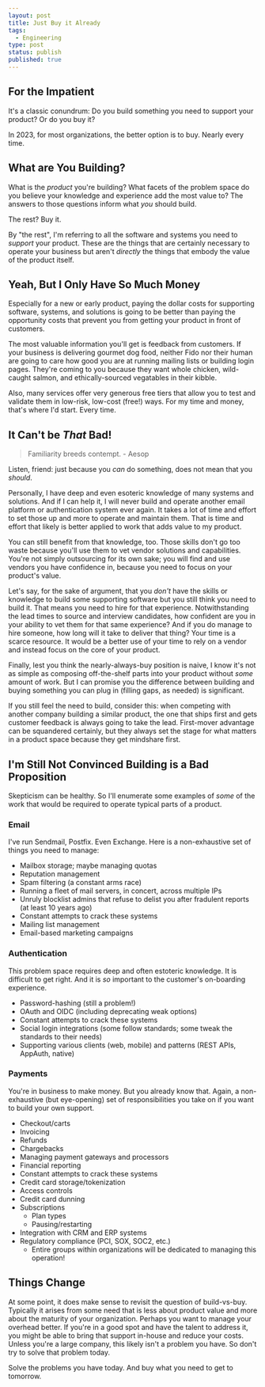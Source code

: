 ```yaml
---
layout: post
title: Just Buy it Already
tags:
  - Engineering
type: post
status: publish
published: true
---
```


## For the Impatient

It's a classic conundrum: Do you build something you need to support your product? Or do you buy it?

In 2023, for most organizations, the better option is to buy. Nearly every time.

## What are You Building?

What is the _product_ you're building? What facets of the problem space do you believe your knowledge
and experience add the most value to? The answers to those questions inform what _you_ should build.

The rest? Buy it.

By "the rest", I'm referring to all the software and systems you need to _support_ your product. These
are the things that are certainly necessary to operate your business but aren't _directly_ the things
that embody the value of the product itself.

## Yeah, But I Only Have So Much Money

Especially for a new or early product, paying the dollar costs for supporting software, systems, and solutions
is going to be better than paying the opportunity costs that prevent you from getting your product in front
of customers.

The most valuable information you'll get is feedback from customers. If your business is delivering gourmet
dog food, neither Fido nor their human are going to care how good you are at running mailing lists or
building login pages. They're coming to you because they want whole chicken, wild-caught salmon, and
ethically-sourced vegatables in their kibble.

Also, many services offer very generous free tiers that allow you to test and validate them in low-risk,
low-cost (free!) ways. For my time and money, that's where I'd start. Every time.

## It Can't be _That_ Bad!

<blockquote class="quote">
Familiarity breeds contempt. - Aesop
</blockquote>

Listen, friend: just because you _can_ do something, does not mean that you _should_.

Personally, I have deep and even esoteric knowledge of many systems and solutions.
And if I can help it, I will never build and operate another email platform or authentication system
ever again. It takes a lot of time and effort to set those up and more to operate and maintain
them. That is time and effort that likely is better applied to work that adds value to my product.

You can still benefit from that knowledge, too. Those skills don't go too waste because you'll use them
to vet vendor solutions and capabilities. You're not simply outsourcing for its own sake; you will find and
use vendors you have confidence in, because you need to focus on your product's value.

Let's say, for the sake of argument, that you _don't_ have the skills or knowledge to build some
supporting software but you still think you need to build it. That means you need to hire for that
experience. Notwithstanding the lead times to source and interview candidates, how confident are you
in your ability to vet them for that same experience? And if you do manage to hire someone, how long
will it take to deliver that thing? Your time is a scarce resource. It would be a better use of your
time to rely on a vendor and instead focus on the core of your product.

Finally, lest you think the nearly-always-buy position is naive, I know it's not as simple as composing
off-the-shelf parts into your product without _some_ amount of work. But I can promise you the difference between
building and buying something you can plug in (filling gaps, as needed) is significant.

If you still feel the need to build, consider this: when competing with another company building a similar
product, the one that ships first and gets customer feedback is always going to take the lead. First-mover
advantage can be squandered certainly, but they always set the stage for what matters in a product space
because they get mindshare first.

## I'm Still Not Convinced Building is a Bad Proposition

Skepticism can be healthy. So I'll enumerate some examples of _some_ of the work that would be required to
operate typical parts of a product.

### Email

I've run Sendmail, Postfix. Even Exchange. Here is a non-exhaustive set of things you need to manage:

- Mailbox storage; maybe managing quotas
- Reputation management
- Spam filtering (a constant arms race)
- Running a fleet of mail servers, in concert, across multiple IPs
- Unruly blocklist admins that refuse to delist you after fradulent reports (at least 10 years ago)
- Constant attempts to crack these systems
- Mailing list management
- Email-based marketing campaigns

### Authentication

This problem space requires deep and often estoteric knowledge. It is difficult to get right.
And it is _so_ important to the customer's on-boarding experience.

- Password-hashing (still a problem!)
- OAuth and OIDC (including deprecating weak options)
- Constant attempts to crack these systems
- Social login integrations (some follow standards; some tweak the standards to their needs)
- Supporting various clients (web, mobile) and patterns (REST APIs, AppAuth, native)
  
### Payments

You're in business to make money. But you already know that. Again, a non-exhaustive (but
eye-opening) set of responsibilities you take on if you want to build your own support.

- Checkout/carts
- Invoicing
- Refunds
- Chargebacks
- Managing payment gateways and processors
- Financial reporting
- Constant attempts to crack these systems
- Credit card storage/tokenization
- Access controls
- Credit card dunning
- Subscriptions
  - Plan types
  - Pausing/restarting
- Integration with CRM and ERP systems
- Regulatory compliance (PCI, SOX, SOC2, etc.)
  - Entire groups within organizations will be dedicated to managing this operation!


## Things Change

At some point, it does make sense to revisit the question of build-vs-buy. Typically it arises from some need that is
less about product value and more about the maturity of your organization. Perhaps you want to manage your overhead
better. If you're in a good spot and have the talent to address it, you might be able to bring that support
in-house and reduce your costs. Unless you're a large company, this likely isn't a problem you have. So don't try
to solve that problem today.

Solve the problems you have today. And buy what you need to get to tomorrow.
